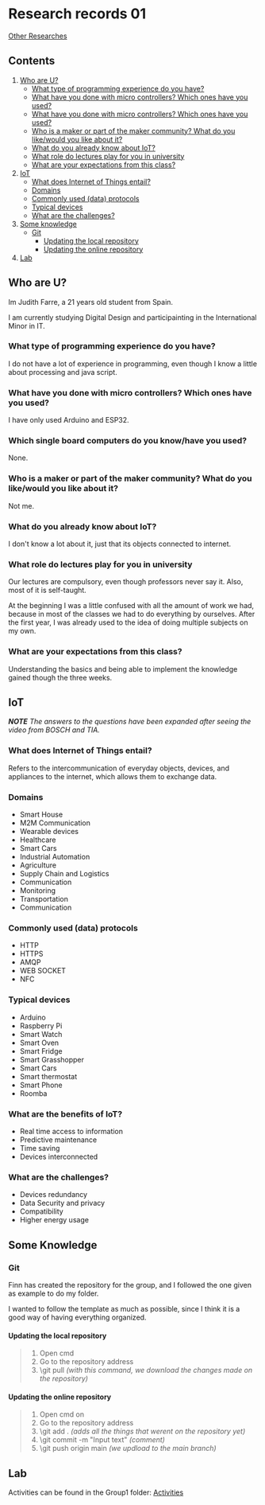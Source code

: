 # Research records 01

[Other Researches](../README.md)

## Contents
1. [Who are U?](README.md#who-are-u)
    - [What type of programming experience do you have?](README.md#what-type-of-programming-experience-do-you-have)
    - [What have you done with micro controllers? Which ones have you used?](README.md#what-have-you-done-with-micro-controllers-which-ones-have-you-used)
    - [What have you done with micro controllers? Which ones have you used?](README.md#what-have-you-done-with-micro-controllers-which-ones-have-you-used)
    - [Who is a maker or part of the maker community? What do you like/would you like about it?](README.md#who-is-a-maker-or-part-of-the-maker-community-what-do-you-likewould-you-like-about-it)
    - [What do you already know about IoT?](README.md#what-do-you-already-know-about-iot)
    - [What role do lectures play for you in university](README.md#what-role-do-lectures-play-for-you-in-university)
    - [What are your expectations from this class?](README.md#what-are-your-expectations-from-this-class)
2. [IoT](README.md#iot)
    - [What does Internet of Things entail?](README.md#what-does-internet-of-things-entail)
    - [Domains](README.md#domains)
    - [Commonly used (data) protocols](README.md#commonly-used-data-protocols)
    - [Typical devices](README.md#typical-devices)
    - [What are the challenges?](README.md#what-are-the-challenges)
3. [Some knowledge](README.md#some-knowledge)
    - [Git](README.md#git)
        - [Updating the local repository](README.md#updating-the-local-repository)
        - [Updating the online repository](README.md#updating-the-online-repository)
4. [Lab](README.md#lab)

## Who are U?
Im Judith Farre, a 21 years old student from Spain. 

I am currently studying Digital Design and participainting in the International Minor in IT.

### What type of programming experience do you have?
I do not have a lot of experience in programming, even though I know a little about processing and java script.

### What have you done with micro controllers? Which ones have you used?
I have only used Arduino and ESP32.

### Which single board computers do you know/have you used?
None.

### Who is a maker or part of the maker community? What do you like/would you like about it?
Not me.

### What do you already know about IoT?
I don't know a lot about it, just that its objects connected to internet.

### What role do lectures play for you in university
Our lectures are compulsory, even though professors never say it. Also, most of it is self-taught.

At the beginning I was a little confused with all the amount of work we had, because in most of the classes we had to do everything by ourselves. After the first year, I was already used to the idea of doing multiple subjects on my own.

### What are your expectations from this class?
Understanding the basics and being able to implement the knowledge gained though the three weeks.


## IoT
***NOTE** The answers to the questions have been expanded after seeing the video from BOSCH and TIA.*

### What does Internet of Things entail?
Refers to the intercommunication of everyday objects, devices, and appliances to the internet, which allows them to exchange data.

### Domains
- Smart House 
- M2M Communication 
- Wearable devices
- Healthcare
- Smart Cars
- Industrial Automation
- Agriculture
- Supply Chain and Logistics
- Communication
- Monitoring
- Transportation
- Communication

### Commonly used (data) protocols
- HTTP
- HTTPS
- AMQP
- WEB SOCKET
- NFC

### Typical devices
- Arduino
- Raspberry Pi
- Smart Watch
- Smart Oven
- Smart Fridge
- Smart Grasshopper
- Smart Cars
- Smart thermostat
- Smart Phone
- Roomba

### What are the benefits of IoT?
- Real time access to information
- Predictive maintenance
- Time saving
- Devices interconnected

### What are the challenges?
- Devices redundancy
- Data Security and privacy
- Compatibility
- Higher energy usage

## Some Knowledge

### Git
Finn has created the repository for the group, and I followed the one given as example to do my folder.

I wanted to follow the template as much as possible, since I think it is a good way of having everything organized.

#### Updating the local repository
>1. Open cmd
>2. Go to the repository address
>3. \git pull *(with this command, we download the changes made on the repository)*

#### Updating the online repository
>1. Open cmd on
>2. Go to the repository address
>3. \git add . *(adds all the things that werent on the repository yet)*
>4. \git commit -m "Input text" *(comment)*
>5. \git push origin main *(we updload to the main branch)*

## Lab
Activities can be found in the Group1 folder: 
[Activities](/Teamfolder/Group1/exercises/exercise01/README.md)
